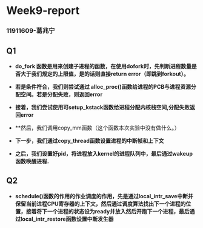# Week9-report

### 11911609-葛兆宁

## Q1

* **do_fork 函数是用来创建子进程的函数，在使用dofork时，先判断进程数量是否大于我们规定的上限值，是的话则直接return error（即跳到forkout）。**

* **若是条件符合，我们则尝试通过 alloc_proc()函数给进程的PCB与进程资源分配空间。若是分配失败，则返回error**

* **接着，我们尝试使用可setup_kstack函数给进程分配内核栈空间,分配失败返回error**

* **然后，我们调用copy_mm函数（这个函数本次实验中没有做什么。）

* **下一步，我们通过copy_thread函数设置进程的中断帧和上下文**

* **之后，我们设置好pid，将进程放入kernel的进程队列中，最后通过wakeup函数唤醒进程.**

## Q2

* **schedule()函数的作用的作业调度的作用，先是通过local_intr_save中断并保留当前进程CPU寄存器的上下文，然后通过调度算法找出下一个进程的位置，接着将下一个进程的状态设为ready并放入然后开跑下一个进程，最后通过local_intr_restore函数设置中断发生器**
